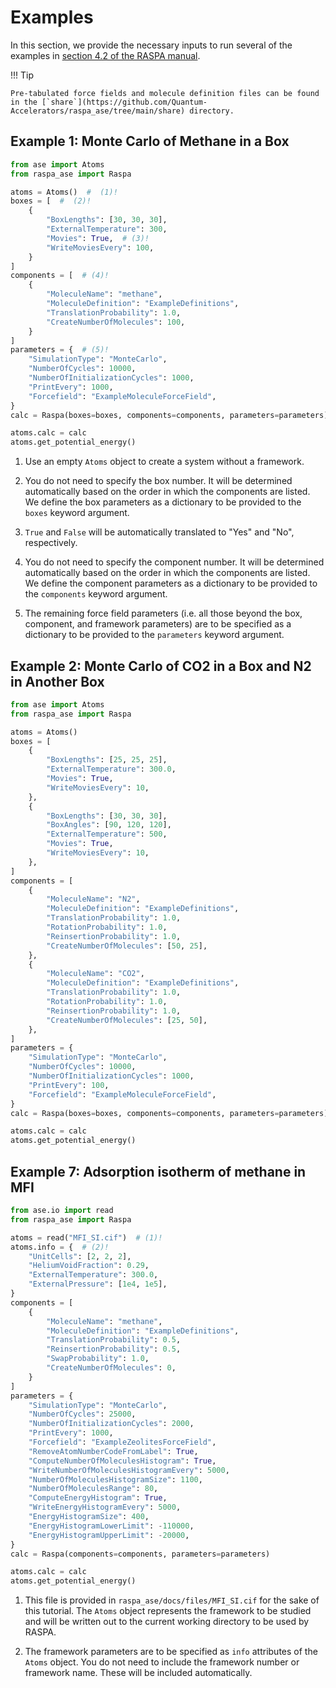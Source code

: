 # Examples

In this section, we provide the necessary inputs to run several of the examples in [section 4.2 of the RASPA manual](https://iraspa.org/download/raspa-manual-23-may-2021/).

!!! Tip

    Pre-tabulated force fields and molecule definition files can be found in the [`share`](https://github.com/Quantum-Accelerators/raspa_ase/tree/main/share) directory.

## Example 1: Monte Carlo of Methane in a Box

```python
from ase import Atoms
from raspa_ase import Raspa

atoms = Atoms()  #  (1)!
boxes = [  #  (2)!
    {
        "BoxLengths": [30, 30, 30],
        "ExternalTemperature": 300,
        "Movies": True,  # (3)!
        "WriteMoviesEvery": 100,
    }
]
components = [  # (4)!
    {
        "MoleculeName": "methane",
        "MoleculeDefinition": "ExampleDefinitions",
        "TranslationProbability": 1.0,
        "CreateNumberOfMolecules": 100,
    }
]
parameters = {  # (5)!
    "SimulationType": "MonteCarlo",
    "NumberOfCycles": 10000,
    "NumberOfInitializationCycles": 1000,
    "PrintEvery": 1000,
    "Forcefield": "ExampleMoleculeForceField",
}
calc = Raspa(boxes=boxes, components=components, parameters=parameters)

atoms.calc = calc
atoms.get_potential_energy()
```

1. Use an empty `Atoms` object to create a system without a framework.

2. You do not need to specify the box number. It will be determined automatically based on the order in which the components are listed. We define the box parameters as a dictionary to be provided to the `boxes` keyword argument.

3. `True` and `False` will be automatically translated to "Yes" and "No", respectively.

4. You do not need to specify the component number. It will be determined automatically based on the order in which the components are listed. We define the component parameters as a dictionary to be provided to the `components` keyword argument.

5. The remaining force field parameters (i.e. all those beyond the box, component, and framework parameters) are to be specified as a dictionary to be provided to the `parameters` keyword argument.

## Example 2: Monte Carlo of CO2 in a Box and N2 in Another Box

```python
from ase import Atoms
from raspa_ase import Raspa

atoms = Atoms()
boxes = [
    {
        "BoxLengths": [25, 25, 25],
        "ExternalTemperature": 300.0,
        "Movies": True,
        "WriteMoviesEvery": 10,
    },
    {
        "BoxLengths": [30, 30, 30],
        "BoxAngles": [90, 120, 120],
        "ExternalTemperature": 500,
        "Movies": True,
        "WriteMoviesEvery": 10,
    },
]
components = [
    {
        "MoleculeName": "N2",
        "MoleculeDefinition": "ExampleDefinitions",
        "TranslationProbability": 1.0,
        "RotationProbability": 1.0,
        "ReinsertionProbability": 1.0,
        "CreateNumberOfMolecules": [50, 25],
    },
    {
        "MoleculeName": "CO2",
        "MoleculeDefinition": "ExampleDefinitions",
        "TranslationProbability": 1.0,
        "RotationProbability": 1.0,
        "ReinsertionProbability": 1.0,
        "CreateNumberOfMolecules": [25, 50],
    },
]
parameters = {
    "SimulationType": "MonteCarlo",
    "NumberOfCycles": 10000,
    "NumberOfInitializationCycles": 1000,
    "PrintEvery": 100,
    "Forcefield": "ExampleMoleculeForceField",
}
calc = Raspa(boxes=boxes, components=components, parameters=parameters)

atoms.calc = calc
atoms.get_potential_energy()
```

## Example 7: Adsorption isotherm of methane in MFI

```python
from ase.io import read
from raspa_ase import Raspa

atoms = read("MFI_SI.cif")  # (1)!
atoms.info = {  # (2)!
    "UnitCells": [2, 2, 2],
    "HeliumVoidFraction": 0.29,
    "ExternalTemperature": 300.0,
    "ExternalPressure": [1e4, 1e5],
}
components = [
    {
        "MoleculeName": "methane",
        "MoleculeDefinition": "ExampleDefinitions",
        "TranslationProbability": 0.5,
        "ReinsertionProbability": 0.5,
        "SwapProbability": 1.0,
        "CreateNumberOfMolecules": 0,
    }
]
parameters = {
    "SimulationType": "MonteCarlo",
    "NumberOfCycles": 25000,
    "NumberOfInitializationCycles": 2000,
    "PrintEvery": 1000,
    "Forcefield": "ExampleZeolitesForceField",
    "RemoveAtomNumberCodeFromLabel": True,
    "ComputeNumberOfMoleculesHistogram": True,
    "WriteNumberOfMoleculesHistogramEvery": 5000,
    "NumberOfMoleculesHistogramSize": 1100,
    "NumberOfMoleculesRange": 80,
    "ComputeEnergyHistogram": True,
    "WriteEnergyHistogramEvery": 5000,
    "EnergyHistogramSize": 400,
    "EnergyHistogramLowerLimit": -110000,
    "EnergyHistogramUpperLimit": -20000,
}
calc = Raspa(components=components, parameters=parameters)

atoms.calc = calc
atoms.get_potential_energy()
```

1. This file is provided in `raspa_ase/docs/files/MFI_SI.cif` for the sake of this tutorial. The `Atoms` object represents the framework to be studied and will be written out to the current working directory to be used by RASPA.

2. The framework parameters are to be specified as `info` attributes of the `Atoms` object. You do not need to include the framework number or framework name. These will be included automatically.
